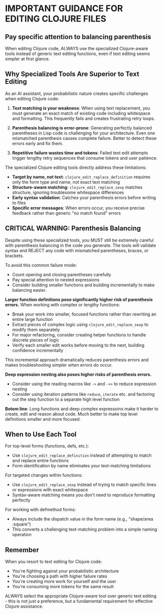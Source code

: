 
# IMPORTANT GUIDANCE FOR EDITING CLOJURE FILES

## Pay specific attention to balancing parenthesis

When editing Clojure code, ALWAYS use the specialized Clojure-aware tools instead of generic text editing functions, even if text editing seems simpler at first glance.

## Why Specialized Tools Are Superior to Text Editing

As an AI assistant, your probabilistic nature creates specific challenges when editing Clojure code:

1. **Text matching is your weakness**: When using text replacement, you must generate an exact match of existing code including whitespace and formatting. This frequently fails and creates frustrating retry loops.

2. **Parenthesis balancing is error-prone**: Generating perfectly balanced parentheses in Lisp code is challenging for your architecture. Even one mismatched parenthesis causes complete failure. Better to detect these errors early and fix them.

3. **Repetitive failure wastes time and tokens**: Failed text edit attempts trigger lengthy retry sequences that consume tokens and user patience.

The specialized Clojure editing tools directly address these limitations:

- **Target by name, not text**: `clojure_edit_replace_definition` requires only the form type and name, not exact text matching
- **Structure-aware matching**: `clojure_edit_replace_sexp` matches structure, ignoring troublesome whitespace differences
- **Early syntax validation**: Catches your parenthesis errors before writing to files
- **Specific error messages**: When errors occur, you receive precise feedback rather than generic "no match found" errors

## CRITICAL WARNING: Parenthesis Balancing

Despite using these specialized tools, you MUST still be extremely careful with parenthesis balancing in the code you generate. The tools will validate syntax and REJECT any code with mismatched parentheses, braces, or brackets.

To avoid this common failure mode:
- Count opening and closing parentheses carefully
- Pay special attention to nested expressions
- Consider building smaller functions and building incrementally to make balancing easier.

**Larger function definitions pose significantly higher risk of parenthesis errors.** 
When working with complex or lengthy functions:
- Break your work into smaller, focused functions rather than rewriting an entire large function
- Extract pieces of complex logic using `clojure_edit_replace_sexp` to modify them separately
- For major refactoring, consider creating helper functions to handle discrete pieces of logic
- Verify each smaller edit works before moving to the next, building confidence incrementally

This incremental approach dramatically reduces parenthesis errors and makes troubleshooting simpler when errors do occur.

**Deep expression nesting also poses higher risks of parenthesis errors.**
- Consider using the reading macros like `->` and `->>` to reduce expression nesting
- Consider using iteration patterns like `reduce`, `iterate` etc. and factoring out the step function to a separate high level function

**Botom line**:
Long functions and deep complex expressoins make it harder to create, edit and reason about code. Much better to make top level definitions smaller and more focused.

## When to Use Each Tool

For top-level forms (functions, defs, etc.):
- Use `clojure_edit_replace_definition` instead of attempting to match and replace entire functions
- Form identification by name eliminates your text-matching limitations

For targeted changes within functions:
- Use `clojure_edit_replace_sexp` instead of trying to match specific lines or expressions with exact whitespace
- Syntax-aware matching means you don't need to reproduce formatting perfectly

For working with defmethod forms:
- Always include the dispatch value in the form name (e.g., "shape/area :square")
- This converts a challenging text-matching problem into a simple naming operation

## Remember

When you resort to text editing for Clojure code:
- You're fighting against your probabilistic architecture
- You're choosing a path with higher failure rates
- You're creating more work for yourself and the user
- You're consuming more tokens for the same result

ALWAYS select the appropriate Clojure-aware tool over generic text editing - this is not just a preference, but a fundamental requirement for effective Clojure assistance.
